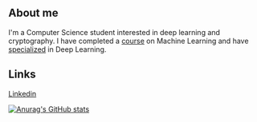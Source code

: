 ## About me
I'm a Computer Science student interested in deep learning and cryptography. 
I have completed a [course](https://coursera.org/verify/BG6FPH3RUZ9X) on Machine Learning and have [specialized](https://coursera.org/verify/specialization/JYBKS8YFFQUG) in Deep Learning.

## Links
[Linkedin](https://www.linkedin.com/in/ghulam-ahmed-7a9744198/)

[![Anurag's GitHub stats](https://github-readme-stats.vercel.app/api?username=gahme&theme=gruvbox&hide=issues&hide_rank=true)](https://github.com/anuraghazra/github-readme-stats)
